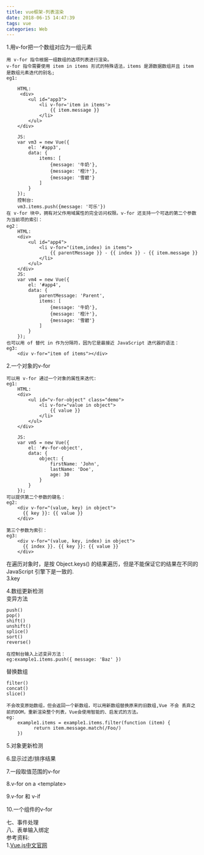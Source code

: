 ```yaml
---
title: vue框架-列表渲染
date: 2018-06-15 14:47:39
tags: vue
categories: Web
---
```


1.用v-for把一个数组对应为一组元素

	用 v-for 指令根据一组数组的选项列表进行渲染。
	v-for 指令需要使用 item in items 形式的特殊语法，items 是源数据数组并且 item 是数组元素迭代的别名;
	eg1:
 
		HTML:
		 <div>
	        <ul id="app3">
	            <li v-for='item in items'>
	                {{ item.message }}
	            </li>
	        </ul>
	    </div>
	    
	    JS:
	    var vm3 = new Vue({
	        el: '#app3',
	        data: {
	            items: [
	                {message: '牛奶'},
	                {message: '橙汁'},
	                {message: '雪碧'}
	            ]
	        }
	    });
	    控制台:
	    vm3.items.push({message: '可乐'}) 
	在 v-for 块中，拥有对父作用域属性的完全访问权限。v-for 还支持一个可选的第二个参数为当前项的索引：
	eg2：
		HTML:
		<div>
	        <ul id="app4">
	            <li v-for="(item,index) in items">
	                {{ parentMessage }} - {{ index }} - {{ item.message }}
	            </li>
	        </ul>
	    </div>
		JS:
		var vm4 = new Vue({
            el: '#app4',
            data: {
                parentMessage: 'Parent',
                items: [
                    {message: '牛奶'},
                    {message: '橙汁'},
                    {message: '雪碧'}
                ]
            }
        });
    也可以用 of 替代 in 作为分隔符，因为它是最接近 JavaScript 迭代器的语法：
	eg3:
		<div v-for="item of items"></div>

2.一个对象的v-for<br>

<!-- more -->
	可以用 v-for 通过一个对象的属性来迭代:
	eg1:
		HTML:
		<div>
	        <ul id="v-for-object" class="demo">
	            <li v-for="value in object">
	                {{ value }}
	            </li>
	        </ul>
	    </div>
	    
	    JS:
		var vm5 = new Vue({
            el: '#v-for-object',
            data: {
                object: {
                    firstName: 'John',
                    lastName: 'Doe',
                    age: 30
                }
            }
        });
	可以提供第二个参数的键名：
	eg2:
		<div v-for="(value, key) in object">
		  {{ key }}: {{ value }}
		</div>
	
	第三个参数为索引：
	eg3:
		<div v-for="(value, key, index) in object">
		  {{ index }}. {{ key }}: {{ value }}
		</div>
	
在遍历对象时，是按 Object.keys() 的结果遍历，但是不能保证它的结果在不同的 JavaScript 引擎下是一致的.<br>
3.key

	
	
4.数组更新检测<br>
变异方法

	push()
	pop()
	shift()
	unshift()
	splice()
	sort()
	reverse()
	
	在控制台输入上述变异方法：
	eg:example1.items.push({ message: 'Baz' })
替换数组
	
	filter()
	concat()
	slice()
	
	不会改变原始数组，但会返回一个新数组，可以用新数组替换原来的旧数组,Vue 不会 丢弃之前的DOM，重新渲染整个列表，Vue会使用智能的、启发式的方法。
	eg:
		example1.items = example1.items.filter(function (item) {
			  return item.message.match(/Foo/)
		})

5.对象更新检测

6.显示过滤/排序结果

7.一段取值范围的v-for

8.v-for on a &lt;template&gt;

9.v-for 和 v-if

10.一个组件的v-for



七、事件处理<br>
八、表单输入绑定<br>
参考资料:<br>
1.[Vue.js中文官网](https://cn.vuejs.org)<br>